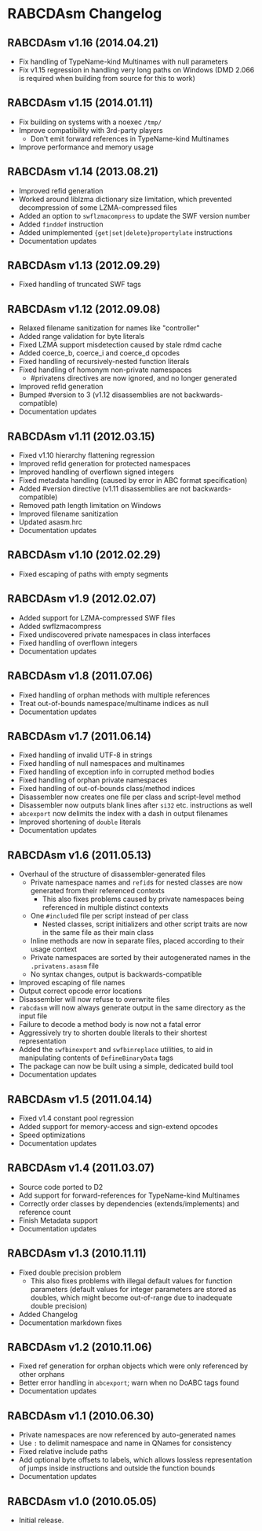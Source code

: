 RABCDAsm Changelog
==================

RABCDAsm v1.16 (2014.04.21)
---------------------------

 * Fix handling of TypeName-kind Multinames with null parameters
 * Fix v1.15 regression in handling very long paths on Windows
   (DMD 2.066 is required when building from source for this to work)

RABCDAsm v1.15 (2014.01.11)
---------------------------

 * Fix building on systems with a noexec `/tmp/`
 * Improve compatibility with 3rd-party players
   * Don't emit forward references in TypeName-kind Multinames
 * Improve performance and memory usage

RABCDAsm v1.14 (2013.08.21)
---------------------------

 * Improved refid generation
 * Worked around liblzma dictionary size limitation, which prevented 
   decompression of some LZMA-compressed files
 * Added an option to `swflzmacompress` to update the SWF version number
 * Added `finddef` instruction
 * Added unimplemented `{get|set|delete}propertylate` instructions
 * Documentation updates

RABCDAsm v1.13 (2012.09.29)
---------------------------

 * Fixed handling of truncated SWF tags

RABCDAsm v1.12 (2012.09.08)
---------------------------

 * Relaxed filename sanitization for names like "controller"
 * Added range validation for byte literals
 * Fixed LZMA support misdetection caused by stale rdmd cache
 * Added coerce_b, coerce_i and coerce_d opcodes
 * Fixed handling of recursively-nested function literals
 * Fixed handling of homonym non-private namespaces
   * #privatens directives are now ignored, and no longer generated
 * Improved refid generation
 * Bumped #version to 3 (v1.12 disassemblies are not backwards-compatible)
 * Documentation updates

RABCDAsm v1.11 (2012.03.15)
---------------------------

 * Fixed v1.10 hierarchy flattening regression
 * Improved refid generation for protected namespaces
 * Improved handling of overflown signed integers
 * Fixed metadata handling (caused by error in ABC format specification)
 * Added #version directive (v1.11 disassemblies are not backwards-compatible)
 * Removed path length limitation on Windows
 * Improved filename sanitization
 * Updated asasm.hrc
 * Documentation updates

RABCDAsm v1.10 (2012.02.29)
---------------------------

 * Fixed escaping of paths with empty segments

RABCDAsm v1.9 (2012.02.07)
--------------------------

 * Added support for LZMA-compressed SWF files
 * Added swflzmacompress
 * Fixed undiscovered private namespaces in class interfaces
 * Fixed handling of overflown integers
 * Documentation updates

RABCDAsm v1.8 (2011.07.06)
--------------------------

 * Fixed handling of orphan methods with multiple references
 * Treat out-of-bounds namespace/multiname indices as null
 * Documentation updates

RABCDAsm v1.7 (2011.06.14)
--------------------------

 * Fixed handling of invalid UTF-8 in strings
 * Fixed handling of null namespaces and multinames
 * Fixed handling of exception info in corrupted method bodies
 * Fixed handling of orphan private namespaces
 * Fixed handling of out-of-bounds class/method indices
 * Disassembler now creates one file per class and script-level method
 * Disassembler now outputs blank lines after `si32` etc. instructions as well
 * `abcexport` now delimits the index with a dash in output filenames
 * Improved shortening of `double` literals
 * Documentation updates

RABCDAsm v1.6 (2011.05.13)
--------------------------

 * Overhaul of the structure of disassembler-generated files
   * Private namespace names and `refid`s for nested classes are now generated 
     from their referenced contexts
     * This also fixes problems caused by private namespaces being referenced 
       in multiple distinct contexts
   * One `#include`d file per script instead of per class
     * Nested classes, script initializers and other script traits are now in 
       the same file as their main class
   * Inline methods are now in separate files, placed according to their usage 
     context
   * Private namespaces are sorted by their autogenerated names in the 
     `.privatens.asasm` file
   * No syntax changes, output is backwards-compatible
 * Improved escaping of file names
 * Output correct opcode error locations
 * Disassembler will now refuse to overwrite files
 * `rabcdasm` will now always generate output in the same directory as the 
   input file
 * Failure to decode a method body is now not a fatal error
 * Aggressively try to shorten double literals to their shortest representation
 * Added the `swfbinexport` and `swfbinreplace` utilities, to aid in 
   manipulating contents of `DefineBinaryData` tags
 * The package can now be built using a simple, dedicated build tool
 * Documentation updates

RABCDAsm v1.5 (2011.04.14)
--------------------------

 * Fixed v1.4 constant pool regression
 * Added support for memory-access and sign-extend opcodes
 * Speed optimizations
 * Documentation updates

RABCDAsm v1.4 (2011.03.07)
--------------------------

 * Source code ported to D2
 * Add support for forward-references for TypeName-kind Multinames
 * Correctly order classes by dependencies (extends/implements) and reference 
   count
 * Finish Metadata support
 * Documentation updates

RABCDAsm v1.3 (2010.11.11)
--------------------------

 * Fixed double precision problem
   * This also fixes problems with illegal default values for function 
     parameters (default values for integer parameters are stored as doubles, 
     which might become out-of-range due to inadequate double precision)
 * Added Changelog
 * Documentation markdown fixes

RABCDAsm v1.2 (2010.11.06)
--------------------------

 * Fixed ref generation for orphan objects which were only referenced by other 
   orphans
 * Better error handling in `abcexport`; warn when no DoABC tags found
 * Documentation updates

RABCDAsm v1.1 (2010.06.30)
--------------------------

 * Private namespaces are now referenced by auto-generated names
 * Use `:` to delimit namespace and name in QNames for consistency
 * Fixed relative include paths
 * Add optional byte offsets to labels, which allows lossless representation 
   of jumps inside instructions and outside the function bounds
 * Documentation updates

RABCDAsm v1.0 (2010.05.05)
--------------------------

 * Initial release.
